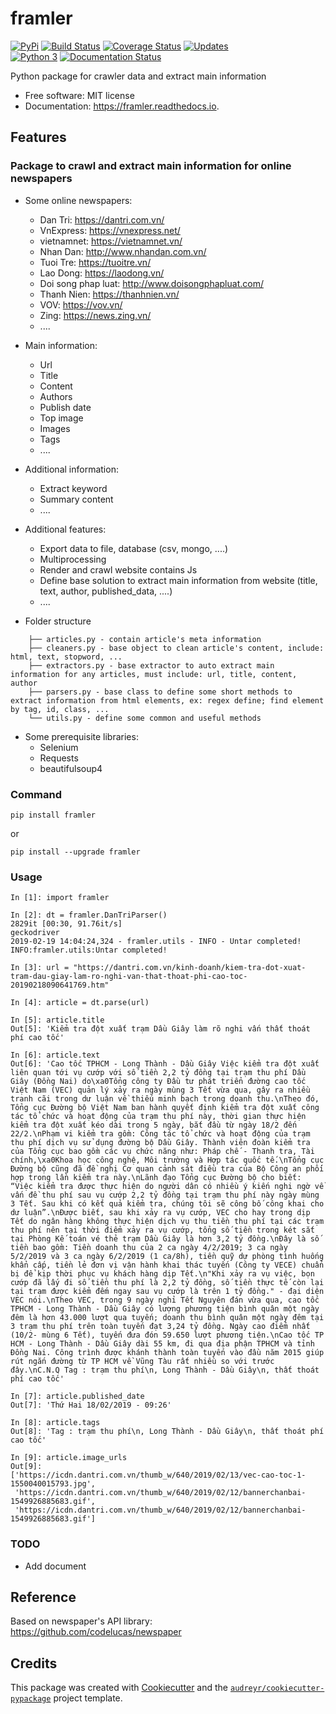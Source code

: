framler
=======

[![PyPi](https://img.shields.io/pypi/v/framler.svg)](https://pypi.python.org/pypi/framler) 
[![Build Status](https://travis-ci.org/huyhoang17/framler.svg?branch=master)](https://travis-ci.org/huyhoang17/framler) 
[![Coverage Status](https://coveralls.io/repos/github/huyhoang17/framler/badge.svg?branch=master)](https://coveralls.io/github/huyhoang17/framler?branch=master)
[![Updates](https://pyup.io/repos/github/huyhoang17/framler/shield.svg)](https://pyup.io/repos/github/huyhoang17/framler/)  
[![Python 3](https://pyup.io/repos/github/huyhoang17/framler/python-3-shield.svg)](https://pyup.io/repos/github/huyhoang17/framler/)
[![Documentation Status](https://readthedocs.org/projects/framler/badge/?version=latest)](https://framler.readthedocs.io/en/latest/?badge=latest)


Python package for crawler data and extract main information 

- Free software: MIT license
- Documentation: https://framler.readthedocs.io.


Features
--------

### Package to crawl and extract main information for online newspapers

- Some online newspapers:
    - Dan Tri: https://dantri.com.vn/
    - VnExpress: https://vnexpress.net/
    - vietnamnet: https://vietnamnet.vn/
    - Nhan Dan: http://www.nhandan.com.vn/
    - Tuoi Tre: https://tuoitre.vn/
    - Lao Dong: https://laodong.vn/
    - Doi song phap luat: http://www.doisongphapluat.com/
    - Thanh Nien: https://thanhnien.vn/
    - VOV: https://vov.vn/
    - Zing: https://news.zing.vn/
    - .... 

- Main information:
    - Url
    - Title
    - Content
    - Authors
    - Publish date
    - Top image
    - Images
    - Tags
    - ....

- Additional information:
    - Extract keyword
    - Summary content  
    - .... 

- Additional features:
    - Export data to file, database (csv, mongo, ....)
    - Multiprocessing
    - Render and crawl website contains Js
    - Define base solution to extract main information from website (title, text, author, published_data, ....)
    - ....

- Folder structure
```
    ├── articles.py - contain article's meta information 
    ├── cleaners.py - base object to clean article's content, include: html, text, stopword, ...
    ├── extractors.py - base extractor to auto extract main information for any articles, must include: url, title, content, author
    ├── parsers.py - base class to define some short methods to extract information from html elements, ex: regex define; find element by tag, id, class, ...
    └── utils.py - define some common and useful methods
```

- Some prerequisite libraries:
    - Selenium
    - Requests
    - beautifulsoup4

### Command

```
pip install framler
```

or

```
pip install --upgrade framler
```

### Usage

```
In [1]: import framler                                                                                                                                                                                              

In [2]: dt = framler.DanTriParser()                                                                                                                                                                                 
2829it [00:30, 91.76it/s] 
geckodriver
2019-02-19 14:04:24,324 - framler.utils - INFO - Untar completed!
INFO:framler.utils:Untar completed!

In [3]: url = "https://dantri.com.vn/kinh-doanh/kiem-tra-dot-xuat-tram-dau-giay-lam-ro-nghi-van-that-thoat-phi-cao-toc-20190218090641769.htm"                                                                       

In [4]: article = dt.parse(url)                                                                                                                                                                                     

In [5]: article.title                                                                                                                                                                                               
Out[5]: 'Kiểm tra đột xuất trạm Dầu Giây làm rõ nghi vấn thất thoát phí cao tốc'

In [6]: article.text                                                                                                                                                                                                
Out[6]: 'Cao tốc TPHCM - Long Thành - Dầu Giây Việc kiểm tra đột xuất liên quan tới vụ cướp với số tiền 2,2 tỷ đồng tại trạm thu phí Dầu Giây (Đồng Nai) do\xa0Tổng công ty Đầu tư phát triển đường cao tốc Việt Nam (VEC) quản lý xảy ra ngày mùng 3 Tết vừa qua, gây ra nhiều tranh cãi trong dư luận về thiếu minh bạch trong doanh thu.\nTheo đó, Tổng cục Đường bộ Việt Nam ban hành quyết định kiểm tra đột xuất công tác tổ chức và hoạt động của trạm thu phí này, thời gian thực hiện kiểm tra đột xuất kéo dài trong 5 ngày, bắt đầu từ ngày 18/2 đến 22/2.\nPhạm vi kiểm tra gồm: Công tác tổ chức và hoạt động của trạm thu phí dịch vụ sử dụng đường bộ Dầu Giây. Thành viên đoàn kiểm tra của Tổng cục bao gồm các vụ chức năng như: Pháp chế - Thanh tra, Tài chính,\xa0Khoa học công nghệ, Môi trường và Hợp tác quốc tế.\nTổng cục Đường bộ cũng đã đề nghị Cơ quan cảnh sát điều tra của Bộ Công an phối hợp trong lần kiểm tra này.\nLãnh đạo Tổng cục Đường bộ cho biết: “Việc kiểm tra được thực hiện do người dân có nhiều ý kiến nghi ngờ về vấn đề thu phí sau vụ cướp 2,2 tỷ đồng tại trạm thu phí này ngày mùng 3 Tết. Sau khi có kết quả kiểm tra, chúng tôi sẽ công bố công khai cho dư luận”.\nĐược biết, sau khi xảy ra vụ cướp, VEC cho hay trong dịp Tết do ngân hàng không thực hiện dịch vụ thu tiền thu phí tại các trạm thu phí nên tại thời điểm xảy ra vụ cướp, tổng số tiền trong két sắt tại Phòng Kế toán vé thẻ trạm Dầu Giây là hơn 3,2 tỷ đồng.\nĐây là số tiền bao gồm: Tiền doanh thu của 2 ca ngày 4/2/2019; 3 ca ngày 5/2/2019 và 3 ca ngày 6/2/2019 (1 ca/8h), tiền quỹ dự phòng tình huống khẩn cấp, tiền lẻ đơn vị vận hành khai thác tuyến (Công ty VECE) chuẩn bị để kịp thời phục vụ khách hàng dịp Tết.\n"Khi xảy ra vụ việc, bọn cướp đã lấy đi số tiền thu phí là 2,2 tỷ đồng, số tiền thực tế còn lại tại trạm được kiểm đếm ngay sau vụ cướp là trên 1 tỷ đồng." - đại diện VEC nói.\nTheo VEC, trong 9 ngày nghỉ Tết Nguyên đán vừa qua, cao tốc TPHCM - Long Thành - Dầu Giây có lượng phương tiện bình quân một ngày đêm là hơn 43.000 lượt qua tuyến; doanh thu bình quân một ngày đêm tại 3 trạm thu phí trên toàn tuyến đạt 3,24 tỷ đồng. Ngày cao điểm nhất (10/2- mùng 6 Tết), tuyến đưa đón 59.650 lượt phương tiện.\nCao tốc TP HCM - Long Thành - Dầu Giây dài 55 km, đi qua địa phận TPHCM và tỉnh Đồng Nai. Công trình được khánh thành toàn tuyến vào đầu năm 2015 giúp rút ngắn đường từ TP HCM về Vũng Tàu rất nhiều so với trước đây.\nC.N.Q Tag : trạm thu phí\n, Long Thành - Dầu Giây\n, thất thoát phí cao tốc'

In [7]: article.published_date                                                                                                                                                                                      
Out[7]: 'Thứ Hai 18/02/2019 - 09:26'

In [8]: article.tags                                                                                                                                                                                                
Out[8]: 'Tag : trạm thu phí\n, Long Thành - Dầu Giây\n, thất thoát phí cao tốc'

In [9]: article.image_urls                                                                                                                                                                                          
Out[9]: 
['https://icdn.dantri.com.vn/thumb_w/640/2019/02/13/vec-cao-toc-1-1550040015793.jpg',
 'https://icdn.dantri.com.vn/thumb_w/640/2019/02/12/bannerchanbai-1549926885683.gif',
 'https://icdn.dantri.com.vn/thumb_w/640/2019/02/12/bannerchanbai-1549926885683.gif']
```

### TODO

- Add document

Reference
---------

Based on newspaper's API library: https://github.com/codelucas/newspaper

Credits
-------

This package was created with [Cookiecutter](https://github.com/audreyr/cookiecutter) and the [`audreyr/cookiecutter-pypackage`](https://github.com/audreyr/cookiecutter-pypackage) project template.
